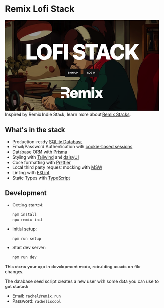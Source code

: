 # Remix Lofi Stack
![The Remix Lofi Stack](/lofi-stack.png?raw=true)
Inspired by Remix Indie Stack, learn more about [Remix Stacks](https://remix.run/stacks).


## What's in the stack

- Production-ready [SQLite Database](https://sqlite.org)
- Email/Password Authentication with [cookie-based sessions](https://remix.run/docs/en/v1/api/remix#createcookiesessionstorage)
- Database ORM with [Prisma](https://prisma.io)
- Styling with [Tailwind](https://tailwindcss.com/) and [daisyUI](https://daisyui.com/)
- Code formatting with [Prettier](https://prettier.io)
- Local third party request mocking with [MSW](https://mswjs.io)
- Linting with [ESLint](https://eslint.org)
- Static Types with [TypeScript](https://typescriptlang.org)

## Development

- Getting started:
  ```sh
  npm install
  npx remix init
  ```

- Initial setup:

  ```sh
  npm run setup
  ```

- Start dev server:

  ```sh
  npm run dev
  ```

This starts your app in development mode, rebuilding assets on file changes.

The database seed script creates a new user with some data you can use to get started:

- Email: `rachel@remix.run`
- Password: `racheliscool`
